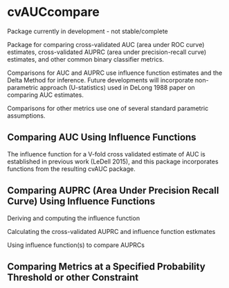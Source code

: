 # cvAUCcompare

Package currently in development - not stable/complete

Package for comparing cross-validated AUC (area under ROC curve) estimates, cross-validated AUPRC (area under precision-recall curve) estimates, and other common binary classifier metrics.

Comparisons for AUC and AUPRC use influence function estimates and the Delta Method for inference. Future developments will incorporate non-parametric approach (U-statistics) used in DeLong 1988 paper on comparing AUC estimates.

Comparisons for other metrics use one of several standard parametric assumptions.

## Comparing AUC Using Influence Functions

The influence function for a V-fold cross validated estimate of AUC is established in previous work (LeDell 2015), and this package incorporates functions from the resulting cvAUC package.

## Comparing AUPRC (Area Under Precision Recall Curve) Using Influence Functions

Deriving and computing the influence function

Calculating the cross-validated AUPRC and influence function estkmates

Using influence function(s) to compare AUPRCs

## Comparing Metrics at a Specified Probability Threshold or other Constraint

